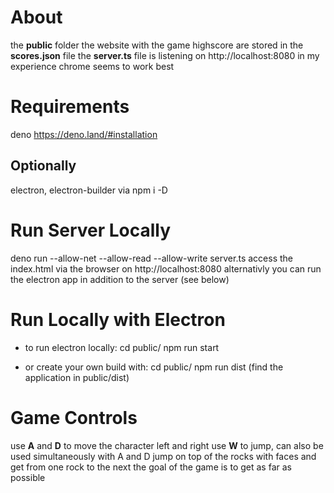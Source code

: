 # About
the **public** folder the website with the game
highscore are stored in the **scores.json** file
the **server.ts** file is listening on http://localhost:8080
in my experience chrome seems to work best

# Requirements
deno https://deno.land/#installation
## Optionally
electron, electron-builder via npm i -D

# Run Server Locally
deno run --allow-net --allow-read --allow-write server.ts
access the index.html via the browser on http://localhost:8080
alternativly you can run the electron app in addition to the server (see below)

# Run Locally with Electron
- to run electron locally:
cd public/
npm run start 

- or create your own build with:
cd public/
npm run dist (find the application in public/dist)

# Game Controls
use **A** and **D** to move the character left and right
use **W** to jump, can also be used simultaneously with A and D
jump on top of the rocks with faces and get from one rock to the next
the goal of the game is to get as far as possible
